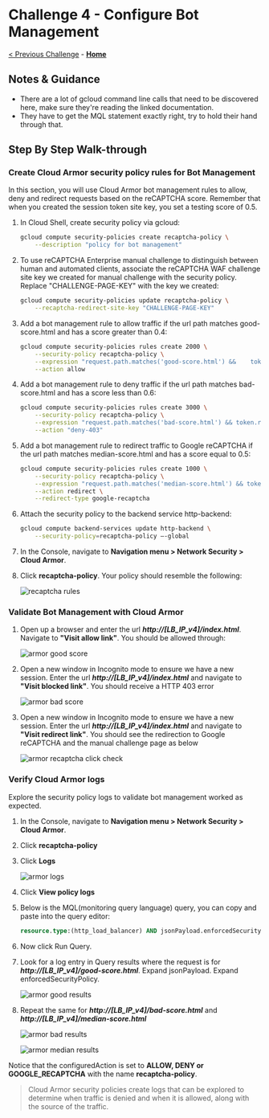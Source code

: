 # Challenge 4 - Configure Bot Management

[< Previous Challenge](./Solution-03.md) - **[Home](README.md)**

## Notes & Guidance
- There are a lot of gcloud command line calls that need to be discovered here, make sure they're reading the linked documentation.
- They have to get the MQL statement exactly right, try to hold their hand through that.

## Step By Step Walk-through
### Create Cloud Armor security policy rules for Bot Management
In this section, you will use Cloud Armor bot management rules to allow, deny and redirect requests based on the reCAPTCHA score. Remember that when you created the session token site key, you set a testing score of 0.5.

1. In Cloud Shell, create security policy via gcloud:

    ```bash
    gcloud compute security-policies create recaptcha-policy \
        --description "policy for bot management"
    ```
1. To use reCAPTCHA Enterprise manual challenge to distinguish between human and automated clients, associate the reCAPTCHA WAF challenge site key we created for manual challenge with the security policy. Replace "CHALLENGE-PAGE-KEY" with the key we created:

    ```bash
    gcloud compute security-policies update recaptcha-policy \
        --recaptcha-redirect-site-key "CHALLENGE-PAGE-KEY"
    ```

1. Add a bot management rule to allow traffic if the url path matches good-score.html and has a score greater than 0.4:

    ```bash
    gcloud compute security-policies rules create 2000 \
        --security-policy recaptcha-policy \
        --expression "request.path.matches('good-score.html') &&    token.recaptcha_session.score > 0.4" \
        --action allow
    ```

1. Add a bot management rule to deny traffic if the url path matches bad-score.html and has a score less than 0.6: 

    ```bash
    gcloud compute security-policies rules create 3000 \
        --security-policy recaptcha-policy \
        --expression "request.path.matches('bad-score.html') && token.recaptcha_session.score < 0.6" \
        --action "deny-403"
    ```

1. Add a bot management rule to redirect traffic to Google reCAPTCHA if the url path matches median-score.html and has a score equal to 0.5:

    ```bash
    gcloud compute security-policies rules create 1000 \
        --security-policy recaptcha-policy \
        --expression "request.path.matches('median-score.html') && token.recaptcha_session.score == 0.5" \
        --action redirect \
        --redirect-type google-recaptcha
    ```

1. Attach the security policy to the backend service http-backend:

    ```bash
    gcloud compute backend-services update http-backend \
        --security-policy=recaptcha-policy –-global
    ```

1. In the Console, navigate to **Navigation menu > Network Security > Cloud Armor**.

1. Click **recaptcha-policy**. Your policy should resemble the following:

    ![recaptcha rules](../Images/armor-rules.png)

### Validate Bot Management with Cloud Armor

1. Open up a browser and enter the url ***http://[LB_IP_v4]/index.html***. Navigate to **"Visit allow link"**. You should be allowed through:

    ![armor good score](../Images/armor-good-score.png)

1. Open a new window in Incognito mode to ensure we have a new session. Enter the url ***http://[LB_IP_v4]/index.html*** and navigate to **"Visit blocked link"**. You should receive a HTTP 403 error

    ![armor bad score](../Images/armor-bad-score.png)

1. Open a new window in Incognito mode to ensure we have a new session. Enter the url ***http://[LB_IP_v4]/index.html*** and navigate to **"Visit redirect link"**. You should see the redirection to Google reCAPTCHA and the manual challenge page as below

    ![armor recaptcha click check](../Images/armor-click-check.png)

### Verify Cloud Armor logs

Explore the security policy logs to validate bot management worked as expected.

1. In the Console, navigate to **Navigation menu > Network Security > Cloud Armor**.

1. Click **recaptcha-policy**

1. Click **Logs**

    ![armor logs](../Images/armor-logs.png)

1. Click **View policy logs**

1. Below is the MQL(monitoring query language) query, you can copy and paste into the query editor: 

    ```sql
    resource.type:(http_load_balancer) AND jsonPayload.enforcedSecurityPolicy.name:(recaptcha-policy)
    ```

1. Now click Run Query.

1. Look for a log entry in Query results where the request is for ***http://[LB_IP_v4]/good-score.html***. Expand jsonPayload. Expand enforcedSecurityPolicy.

    ![armor good results](../Images/armor-good-results.png)

1. Repeat the same for ***http://[LB_IP_v4]/bad-score.html*** and ***http://[LB_IP_v4]/median-score.html***

    ![armor bad results](../Images/armor-bad-results.png)

    ![armor median results](../Images/armor-median-results.png)

Notice that the configuredAction is set to **ALLOW, DENY or GOOGLE_RECAPTCHA** with the name **recaptcha-policy**.

> Cloud Armor security policies create logs that can be explored to determine when traffic is denied and when it is allowed, along with the source of the traffic.
